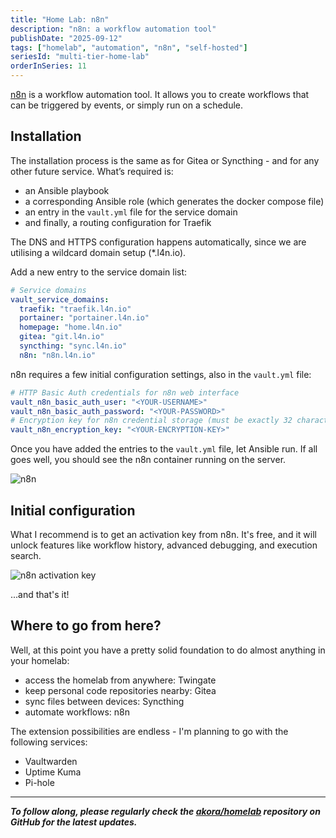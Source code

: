 ```yaml
---
title: "Home Lab: n8n"
description: "n8n: a workflow automation tool"
publishDate: "2025-09-12"
tags: ["homelab", "automation", "n8n", "self-hosted"]
seriesId: "multi-tier-home-lab"
orderInSeries: 11
---
```


[n8n](https://n8n.io/) is a workflow automation tool. It allows you to create workflows that can be triggered by events, or simply run on a schedule.

## Installation

The installation process is the same as for Gitea or Syncthing - and for any other future service. What’s required is:

- an Ansible playbook
- a corresponding Ansible role (which generates the docker compose file)
- an entry in the `vault.yml` file for the service domain
- and finally, a routing configuration for Traefik

The DNS and HTTPS configuration happens automatically, since we are utilising a wildcard domain setup (*.l4n.io).

Add a new entry to the service domain list:

```yaml
# Service domains
vault_service_domains:
  traefik: "traefik.l4n.io"
  portainer: "portainer.l4n.io"
  homepage: "home.l4n.io"
  gitea: "git.l4n.io"
  syncthing: "sync.l4n.io"
  n8n: "n8n.l4n.io"
```

n8n requires a few initial configuration settings, also in the `vault.yml` file:

```yaml
# HTTP Basic Auth credentials for n8n web interface
vault_n8n_basic_auth_user: "<YOUR-USERNAME>"
vault_n8n_basic_auth_password: "<YOUR-PASSWORD>"
# Encryption key for n8n credential storage (must be exactly 32 characters)
vault_n8n_encryption_key: "<YOUR-ENCRYPTION-KEY>"
```

Once you have added the entries to the `vault.yml` file, let Ansible run. If all goes well, you should see the n8n container running on the server.

![n8n](/images/HomeLab-n8n.png)

## Initial configuration

What I recommend is to get an activation key from n8n. It's free, and it will unlock features like workflow history, advanced debugging, and execution search.

![n8n activation key](/images/HomeLab-n8n-activation-key.png)

...and that's it!

## Where to go from here?

Well, at this point you have a pretty solid foundation to do almost anything in your homelab:

- access the homelab from anywhere: Twingate
- keep personal code repositories nearby: Gitea
- sync files between devices: Syncthing
- automate workflows: n8n

The extension possibilities are endless - I'm planning to go with the following services:

- Vaultwarden
- Uptime Kuma
- Pi-hole

---

_**To follow along, please regularly check the [akora/homelab](https://github.com/akora/homelab) repository on GitHub for the latest updates.**_
